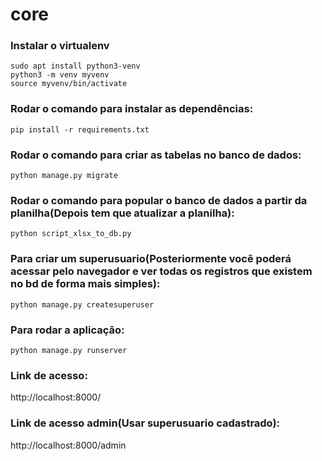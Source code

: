 # core

### Instalar o virtualenv

```
sudo apt install python3-venv
python3 -m venv myvenv
source myvenv/bin/activate
```
### Rodar o comando para instalar as dependências:
```
pip install -r requirements.txt
```
### Rodar o comando para criar as tabelas no banco de dados:
```
python manage.py migrate
```
### Rodar o comando para popular o banco de dados a partir da planilha(Depois tem que atualizar a planilha):
```
python script_xlsx_to_db.py
```
### Para criar um superusuario(Posteriormente você poderá acessar pelo navegador e ver todas os registros que existem no bd de forma mais simples):
```
python manage.py createsuperuser
```
### Para rodar a aplicação:
```
python manage.py runserver
```
### Link de acesso:

http://localhost:8000/

### Link de acesso admin(Usar superusuario cadastrado):

http://localhost:8000/admin
